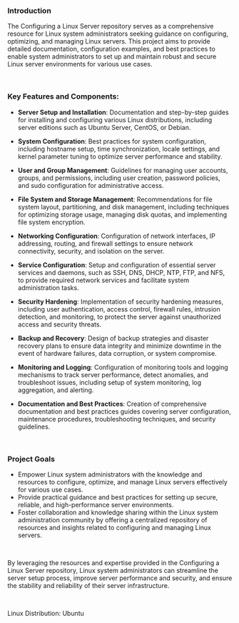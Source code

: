 ### Introduction

The Configuring a Linux Server repository serves as a comprehensive resource for Linux system administrators seeking guidance on configuring, optimizing, and managing Linux servers. This project aims to provide detailed documentation, configuration examples, and best practices to enable system administrators to set up and maintain robust and secure Linux server environments for various use cases.

<br>

### Key Features and Components:

- <b>Server Setup and Installation</b>: Documentation and step-by-step guides for installing and configuring various Linux distributions, including server editions such as Ubuntu Server, CentOS, or Debian.

- <b>System Configuration</b>: Best practices for system configuration, including hostname setup, time synchronization, locale settings, and kernel parameter tuning to optimize server performance and stability.

- <b>User and Group Management</b>: Guidelines for managing user accounts, groups, and permissions, including user creation, password policies, and sudo configuration for administrative access.

- <b>File System and Storage Management</b>: Recommendations for file system layout, partitioning, and disk management, including techniques for optimizing storage usage, managing disk quotas, and implementing file system encryption.

- <b>Networking Configuration</b>: Configuration of network interfaces, IP addressing, routing, and firewall settings to ensure network connectivity, security, and isolation on the server.

- <b>Service Configuration</b>: Setup and configuration of essential server services and daemons, such as SSH, DNS, DHCP, NTP, FTP, and NFS, to provide required network services and facilitate system administration tasks.

- <b>Security Hardening</b>: Implementation of security hardening measures, including user authentication, access control, firewall rules, intrusion detection, and monitoring, to protect the server against unauthorized access and security threats.

- <b>Backup and Recovery</b>: Design of backup strategies and disaster recovery plans to ensure data integrity and minimize downtime in the event of hardware failures, data corruption, or system compromise.

- <b>Monitoring and Logging</b>: Configuration of monitoring tools and logging mechanisms to track server performance, detect anomalies, and troubleshoot issues, including setup of system monitoring, log aggregation, and alerting.

- <b>Documentation and Best Practices</b>: Creation of comprehensive documentation and best practices guides covering server configuration, maintenance procedures, troubleshooting techniques, and security guidelines.

<br>

### Project Goals 

- Empower Linux system administrators with the knowledge and resources to configure, optimize, and manage Linux servers effectively for various use cases.
- Provide practical guidance and best practices for setting up secure, reliable, and high-performance server environments.
- Foster collaboration and knowledge sharing within the Linux system administration community by offering a centralized repository of resources and insights related to configuring and managing Linux servers.

<br>

By leveraging the resources and expertise provided in the Configuring a Linux Server repository, Linux system administrators can streamline the server setup process, improve server performance and security, and ensure the stability and reliability of their server infrastructure.


<br>

Linux Distribution: Ubuntu
